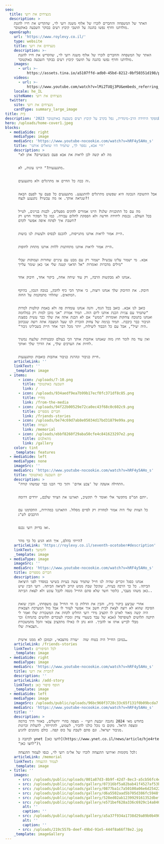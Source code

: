 ```yaml
---
seo:
  title: מנציחים את רועי
  description: >
    האתר של המשפחה והחברים לזכרו של אלוף משנה רועי לוי, שהקדיש את חייו להגנת
    מולדתנו וחרף נפשו בהגנה על תושבי קיבוץ רעים בבוקר השבעה באוקטובר.
  openGraph:
    url: 'https://www.roylevy.co.il/'
    type: website
    title: מנציחים את רועי
    description: >-
      האתר של המשפחה והחברים לזכרו של אלוף משנה רועי לוי, שהקדיש את חייו להגנת
      מולדתנו וחרף נפשו בהגנה על תושבי קיבוץ רעים בבוקר השבעה באוקטובר.
    images:
      - url: >-
          https://assets.tina.io/a5107ffd-adb0-45bd-8212-0bf50351d198/public/uploads/home-cover.jpeg
    videos:
      - url: >-
          https://www.youtube.com/watch?v=lMi2TUQj3PU&embeds_referring_euri=https%3A%2F%2Fwww.roylevy.co.il%2F
    locale: he_IL
    siteName: מנציחים את רועי
  twitter:
    site: מנציחים את רועי
    cardType: summary_large_image
title: בית
description: 'מפקד היחידה הרב-מימדית, נפל בקרב על קיבוץ רעים בשבעה באוקטובר 2023DDsD'
hero: /uploads/home-cover1.jpeg
blocks:
  - mediaSide: right
    mediaType: image
    mediaSrc: 'https://www.youtube-nocookie.com/watch?v=hRF4y5AHo_s'
    title: 'היי אבא, נספר לך, שתמיד היו שואלים אותנו'
    description: >
      "מה לא קשה לכן לראות את אבא פעם בשבועיים? אתן לא


      מתגעגעות?" היינו עונות, לא.


      זה ככה כל החיים אז מתרגלים ולא מתגעגעים.


      אבל התשובה הנכונה היא שפשוט מתרגלים להתגעגע. מתגעגעים כל פעם עד לפעם הבאה
      שנראה אותך. אז מה עכשיו? נתגעגע לנצח?!


      מה עם כל התוכניות שלנו? היינו אמורים להקים מפעלים, לבנות בניינים, לטייל
      בכל העולם. נכנסת ליחידה חדשה ולא הפסקת לחלום עבורה. כמו כל תפקיד חדש רק
      חשבת איך לפתח איפה אפשר לקדם?


      היית אמור לראות אותנו מתגייסות, להכנס לבסיס ולעשות לנו בושות.


      היית אמור לראות אותנו מתחתנות ללוות אותנו מתחת לחופות.


      אבא. מי ישמור עלינו עכשיו? ישמור רק עם מבט עם עיניים שחורות ועמוקות שבלי
      מילים מדברות ואומרות "אל תדאגי קטנה שלי אני כאן שומר עלייך"


      אנחנו לא מבקשות הרבה, רק עוד שיחה אחת, ביקור אחד, חיבוק אחד.


      חיבוק. את החיבוק שלך אנחנו רוצות, כי אותך הכי כיף לחבק, בגובה הנכון, בהיקף
      המתאים. שהלחי מתמקמת על החזה.


      כואב לנו אבא. כואב בכל הגוף, והנה אנחנו עומדות פה ולא באמת קולטות למרות
      שתמיד עם צניות הכנת אותנו ליום הזה. תמיד אמרת "אני מוכן למות רק במלחמה"
      ואנחנו בתגובה צוחקות ואומרות "ממש" אם לא הבנת אתה את שלך כבר עשית בסצנת
      הגיבור כבר כיכבת. תמיד בנימה של צחוק הזכרת לנו שעל המצבה אתה רוצה שנכתוב
      "היה יעיל", אבל עם כל הכבוד ליעילות, יותר מכל דבר אחר היית בשבילינו גיבור.


      ואין עוד מה לומר חוץ מזה שאנחנו אוהבות אותך הכי בעולם ומבטיחות שלנצח נמשיך
      לחיות את הערכים שלך, את הדרך שלך ואותך.


      חיית כגיבור ונהרגת כגיבור אוהבות כואבות ומתגעגעות.
    articleLink: ''
    linkText: ''
    _template: image
  - items:
      - icon: /uploads/7-10.png
        title: השבעה באוקטובר
        link: /
      - icon: /uploads/934aedf9ea7b99b17ecf0fc371df8c85.png
        title: מחייו
        link: /from-the-media
      - icon: /uploads/94f22b00529e72ca0ec43f68c0c602c9.png
        title: חברים מספרים
        link: /friends-stories
      - icon: /uploads/be74c69d7ab8e05034d17bd31879e99a.png
        title: הנצחה
        link: /memorial
      - icon: /uploads/ebbf8260f29aba50cfe4c841623297e2.png
        title: מהאלבום
        link: /gallery
    color: tint
    _template: features
  - mediaSide: left
    mediaType: none
    imageSrc: ''
    mediaSrc: 'https://www.youtube-nocookie.com/watch?v=hRF4y5AHo_s'
    title: יום השבעה באוקטובר
    description: >
      "התחילה אזעקה של 'צבע אדום' ותוך כדי הבנו כבר שמשהו קורה.


      יותם המ"פ מתקשר אלי ואומר לי תקשיב, תארגנו את הציוד שלכם, יורדים דרומה.


      כל הצוות שלי היה אמור למחרת רק לסיים מסלול. התארגנו במהירות, התקדמנו עם
      הרכבים לש"ג


      ואז בדיוק רועי נכנס.


      הייתי בהלם, איך הוא הגיע כל כך מהר?
    articleLink: 'https://roylevy.co.il/seventh-ocotober#description'
    linkText: להמשך
    _template: image
  - mediaType: image
    imageSrc: ''
    mediaSrc: 'https://www.youtube-nocookie.com/watch?v=hRF4y5AHo_s'
    title: חברים מספרים
    description: >
      אנחנו כסגל זוכרים שהיה לנו חייל שתמיד עשה בעיות בשישי במסדר לפני היציאה
      הביתה. כל כך הרבה בעיות, שקיבל שבת ממש קרוב ליציאה הביתה. רועי הבין שיש
      כאן משהו מעבר, כלומר חשד שלא סתם החייל מנסה לקבל עונש ולא לצאת הביתה..


      אחרי שביצע ביקור בית, והבין את הדלות בו חי החייל עם משפחתו, והבין שזאת
      הסיבה שהוא לא רוצה לצאת לבית חשב איך אפשר לעזור לו אבל מול המערכת הצבאית
      היה קשה מאוד לארגן לו תקציב מידי רועי החליט לקחת את המשכורת שלו ואמר לי
      תיקנה תלושים לשופרסל (אבא של עבד בשערי צדק ומכרו לעובדים תלושים בהנחה) וכך
      מבלי לבייש אותו או להביך. הוא נתן לו כאילו מתקציב צבאי והכל מהמשכורת
      הצבאית שלו.


      כמובן החייל היה בטוח שזה  ״עזרה מהצבא״, וכמובן לא ממנו אישית…
    articleLink: /friends-stories
    linkText: לכל הסיפורים
    _template: image
  - mediaSide: right
    mediaType: image
    mediaSrc: 'https://www.youtube-nocookie.com/watch?v=hRF4y5AHo_s'
    title: הכרת את רועי?
    description: ''
    articleLink: /add-story
    linkText: הוסף סיפור כאן
    _template: image
  - mediaSide: left
    mediaType: image
    imageSrc: /uploads/public/uploads/96bc960f3728c33c65f131f0b09bcda7.jpeg
    mediaSrc: 'https://www.youtube-nocookie.com/watch?v=hRF4y5AHo_s'
    title: ''
    description: >
      בחודש מאי 2024 נחנכה ״גבעת רועי״ - מצפה בהרי ירושלים, באזור דרך בורמה
      ומצפה הראל. מקום בו נוכל כולנו להכיר, לשמוע, להתייחד, להעלות זכרונות
      מגיבור ישראל. וגם סתם לשבת על כוס קפה. כולם מוזמנים להגיע.

      לכתבה ב ynet [לחצו כאן](https://www.ynet.co.il/news/article/hje4rtee0
      "לחצו כאן")\

      לכל מקומות ואירועי ההנצחה לזכרו של אל״מ רועי לוי, כנסו לעמוד ההנצחה:
    articleLink: /memorial
    linkText: לעמוד ההנצחה
    _template: image
  - title: ''
    images:
      - src: /uploads/public/uploads/801a87d3-8b9f-42d7-8ec3-a5cb56fc4e41.jpg
      - src: /uploads/public/uploads/gallery/07316bf5a82bab41f4527af53b7829b9.jpeg
      - src: /uploads/public/uploads/gallery/0877ba1c7a50100a06e6d25422921d23.jpeg
      - src: /uploads/public/uploads/gallery/d6a5502aad5b705d386fc5948fa29918.jpeg
      - src: /uploads/public/uploads/gallery/528ed02ab1239929161352dbef38fc63.jpeg
      - src: /uploads/public/uploads/gallery/e571bef628a336c6929c14a840401000.jpeg
        alt: ''
        caption: ''
      - src: /uploads/public/uploads/gallery/a5a37f934a1738d29a89b0b4904f7cfb.jpeg
        alt: ''
        caption: ''
      - src: /uploads/219c557b-deef-49bd-91e5-444f8a66f78e2.jpg
    _template: imageGallery
---
```


